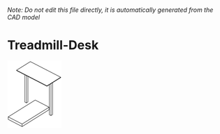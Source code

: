 ###### Note: Do not edit this file directly, it is automatically generated from the CAD model

# Treadmill-Desk

![](/project.svg)



 

